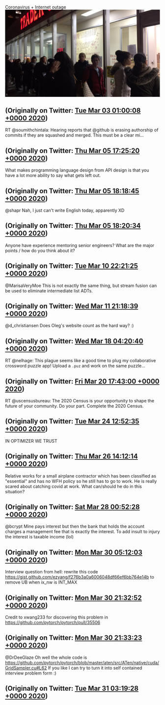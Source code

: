 Coronavirus + Internet outage ![](media/1234644693780135937-ESJWySwW4AMwZb3.jpg)

(Originally on Twitter: [Tue Mar 03 01:00:08 +0000 2020](https://twitter.com/ezyang/status/1234644693780135937))
----
RT @soumithchintala: Hearing reports that @github is erasing authorship of commits if they are squashed and merged.
This must be a clear mi…

(Originally on Twitter: [Thu Mar 05 17:25:20 +0000 2020](https://twitter.com/ezyang/status/1235617403418992642))
----
What makes programming language design from API design is that you have a lot more ability to say what gets left out.

(Originally on Twitter: [Thu Mar 05 18:18:45 +0000 2020](https://twitter.com/ezyang/status/1235630847115571201))
----
@shapr Nah, I just can't write English today, apparently XD

(Originally on Twitter: [Thu Mar 05 18:20:34 +0000 2020](https://twitter.com/ezyang/status/1235631304894373888))
----
Anyone have experience mentoring senior engineers? What are the major points / how do you think about it?

(Originally on Twitter: [Tue Mar 10 22:21:25 +0000 2020](https://twitter.com/ezyang/status/1237503855358660608))
----
@MarisaVeryMoe This is not exactly the same thing, but stream fusion can be used to eliminate intermediate list ADTs.

(Originally on Twitter: [Wed Mar 11 21:18:39 +0000 2020](https://twitter.com/ezyang/status/1237850445915119620))
----
@d_christiansen Does Oleg's website count as the hard way? :)

(Originally on Twitter: [Wed Mar 18 04:20:40 +0000 2020](https://twitter.com/ezyang/status/1240130979966132231))
----
RT @nelhage: This plague seems like a good time to plug my collaborative crossword puzzle app! Upload a `.puz` and work on the same puzzle…

(Originally on Twitter: [Fri Mar 20 17:43:00 +0000 2020](https://twitter.com/ezyang/status/1241057669630382086))
----
RT @uscensusbureau: The 2020 Census is your opportunity to shape the future of your community. Do your part. Complete the 2020 Census.

(Originally on Twitter: [Tue Mar 24 12:52:35 +0000 2020](https://twitter.com/ezyang/status/1242434134527684608))
----
IN OPTIMIZER WE TRUST

(Originally on Twitter: [Thu Mar 26 14:12:14 +0000 2020](https://twitter.com/ezyang/status/1243178953663287296))
----
Relative works for a small airplane contractor which has been classified as "essential" and has no WFH policy so he still has to go to work. He is really scared about catching covid at work. What can/should he do in this situation?

(Originally on Twitter: [Sat Mar 28 00:52:28 +0000 2020](https://twitter.com/ezyang/status/1243702463854718986))
----
@bcrypt Mine pays interest but then the bank that holds the account charges a management fee that is exactly the interest. To add insult to injury the interest is taxable income (lol)

(Originally on Twitter: [Mon Mar 30 05:12:03 +0000 2020](https://twitter.com/ezyang/status/1244492563773603840))
----
Interview question from hell: rewrite this code https://gist.github.com/ezyang/f276b3a0a6006048df66ef6bb764e14b to remove UB when ix_nw is INT_MAX

(Originally on Twitter: [Mon Mar 30 21:32:52 +0000 2020](https://twitter.com/ezyang/status/1244739395816755200))
----
Credit to xwang233 for discovering this problem in https://github.com/pytorch/pytorch/pull/35506

(Originally on Twitter: [Mon Mar 30 21:33:23 +0000 2020](https://twitter.com/ezyang/status/1244739523365478400))
----
@DrDeeGlaze Oh well the whole code is https://github.com/pytorch/pytorch/blob/master/aten/src/ATen/native/cuda/GridSampler.cu#L62 If you like I can try to turn it into self contained interview problem form :)

(Originally on Twitter: [Tue Mar 31 03:19:28 +0000 2020](https://twitter.com/ezyang/status/1244826619170226177))
----
